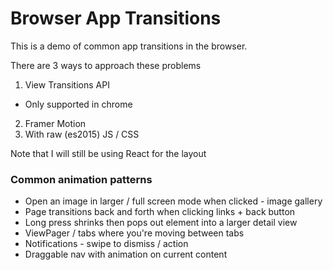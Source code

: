 Browser App Transitions
=======================

This is a demo of common app transitions in the browser.

There are 3 ways to approach these problems

1. View Transitions API
  - Only supported in chrome
2. Framer Motion
3. With raw (es2015) JS / CSS

Note that I will still be using React for the layout

### Common animation patterns

- Open an image in larger / full screen mode when clicked - image gallery
- Page transitions back and forth when clicking links + back button
- Long press shrinks then pops out element into a larger detail view
- ViewPager / tabs where you're moving between tabs
- Notifications - swipe to dismiss / action
- Draggable nav with animation on current content
